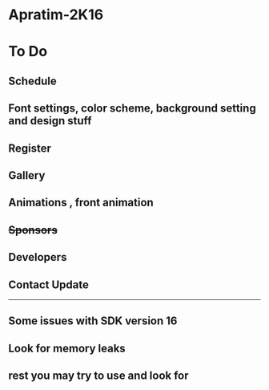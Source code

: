 # Apratim-2K16

# To Do 

## Schedule 
## Font settings, color scheme, background setting and design stuff
## Register
## Gallery
## Animations , front animation
## ~~Sponsors~~
## Developers
## Contact Update
------------------------------------------------------------------------------------
## Some issues with SDK version 16
## Look for memory leaks
## rest you may try to use and look for
